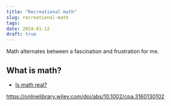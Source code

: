 ```yaml
---
title: "Recreational math"
slug: recreational-math
tags:
date: 2024-01-12
draft: true
---
```


Math alternates between a fascination and frustration for me.

## What is math?
- [Is math real?](https://bigthink.com/13-8/is-math-real-practical-philosophical-implications/?ref=polymath.net)

https://onlinelibrary.wiley.com/doi/abs/10.1002/cpa.3160130102
